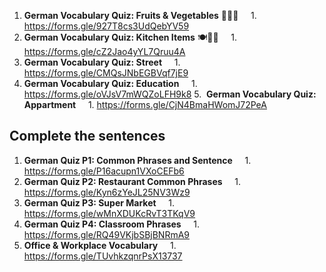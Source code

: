 
1. **German Vocabulary Quiz: Fruits & Vegetables** 🌿🍎🥕
    1. https://forms.gle/927T8cs3UdQebYV59
2. **German Vocabulary Quiz: Kitchen Items** 🍽️🔪🥄
    1. https://forms.gle/cZ2Jao4yYL7Qruu4A
3. **German Vocabulary Quiz: Street**
    1. https://forms.gle/CMQsJNbEGBVqf7jE9
4. **German Vocabulary Quiz: Education**
    1. https://forms.gle/oVJsV7mWQZoLFH9k8
5.  **German Vocabulary Quiz: Appartment**
    1. https://forms.gle/CjN4BmaHWomJ72PeA


## Complete the sentences

1. **German Quiz P1: Common Phrases and Sentence**
    1. https://forms.gle/P16acupn1VXoCEFb6
2. **German Quiz P2: Restaurant Common Phrases**
    1. https://forms.gle/Kyn6zYeJL25NV3Wz9
3. **German Quiz P3: Super Market**
    1. https://forms.gle/wMnXDUKcRvT3TKqV9
4. **German Quiz P4: Classroom Phrases**
    1. https://forms.gle/RQ49VKjbSBjBNRmA9
5. **Office & Workplace Vocabulary**
    1. https://forms.gle/TUvhkzqnrPsX13737